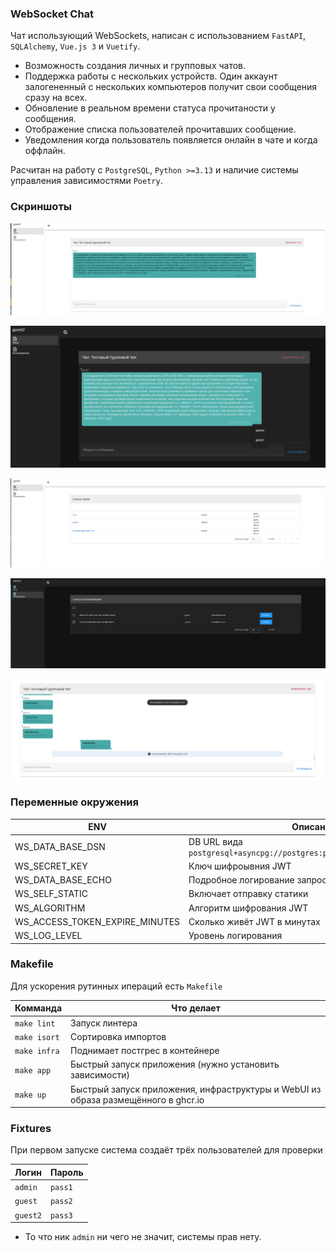 ### WebSocket Chat

Чат использующий WebSockets, написан с использованием `FastAPI`, `SQLAlchemy`, `Vue.js 3` и `Vuetify`.

* Возможность создания личных и групповых чатов.
* Поддержка работы с нескольких устройств. Один аккаунт залогененный с нескольких компьютеров получит свои сообщения сразу на всех.
* Обновление в реальном времени статуса прочитаности у сообщения.
* Отображение списка пользователей прочитавших сообщение.
* Уведомления когда пользователь появляется онлайн в чате и когда оффлайн.

Расчитан на работу с `PostgreSQL`, `Python >=3.13` и наличие системы управления зависимостями `Poetry`.


### Скриншоты
![chat](.assets/chat_one.png)

![chat](.assets/chat_two.png)

![chat](.assets/chat_three.png)

![chat](.assets/chat_four.png)

![chat](.assets/chat_five.png)

### Переменные окружения

| ENV                            | Описание                                                               | required | default  |
|--------------------------------|------------------------------------------------------------------------|----------|----------|
| WS_DATA_BASE_DSN               | DB URL вида `postgresql+asyncpg://postgres:password@127.0.0.1:5557/db` | +        |          |
| WS_SECRET_KEY                  | Ключ шифроывния JWT                                                    | +        |          |
| WS_DATA_BASE_ECHO              | Подробное логирование запросов                                         | -        | `on`     |
| WS_SELF_STATIC                 | Включает отправку статики                                              | -        | `off`    |
| WS_ALGORITHM                   | Алгоритм шифрования JWT                                                | -        | `HS256`  |
| WS_ACCESS_TOKEN_EXPIRE_MINUTES | Сколько живёт JWT в минутах                                            | -        | `неделя` |
| WS_LOG_LEVEL                   | Уровень логирования                                                    | -        | `info`   |

### Makefile

Для ускорения рутинных ипераций есть `Makefile`

| Комманда     | Что делает                                                                         |
|--------------|------------------------------------------------------------------------------------|
| `make lint`  | Запуск линтера                                                                     |
| `make isort` | Сортировка импортов                                                                |
| `make infra` | Поднимает постгрес в контейнере                                                    |
| `make app`   | Быстрый запуск приложения (нужно установить зависимости)                           | 
| `make up`    | Быстрый запуск приложения, инфраструктуры и WebUI из образа размещённого в ghcr.io | 

### Fixtures

При первом запуске система создаёт трёх пользователей для проверки

| Логин    | Пароль  |
|----------|---------|
| `admin`  | `pass1` |
| `guest`  | `pass2` |
| `guest2` | `pass3` |

* То что ник `admin` ни чего не значит, системы прав нету.
